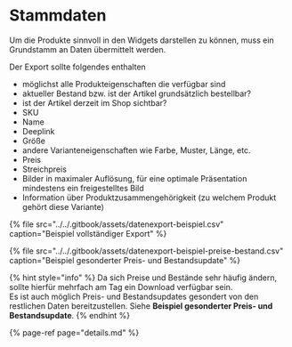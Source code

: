 # Stammdaten

Um die Produkte sinnvoll in den Widgets darstellen zu können, muss ein Grundstamm an Daten übermittelt werden.

Der Export sollte folgendes enthalten

* möglichst alle Produkteigenschaften die verfügbar sind
* aktueller Bestand bzw. ist der Artikel grundsätzlich bestellbar?
* ist der Artikel derzeit im Shop sichtbar?
* SKU
* Name
* Deeplink
* Größe
* andere Varianteneigenschaften wie Farbe, Muster, Länge, etc.
* Preis
* Streichpreis
* Bilder in maximaler Auflösung, für eine optimale Präsentation mindestens ein freigestelltes Bild
* Information über Produktzusammengehörigkeit \(zu welchem Produkt gehört diese Variante\)

{% file src="../../.gitbook/assets/datenexport-beispiel.csv" caption="Beispiel vollständiger Export" %}

{% file src="../../.gitbook/assets/datenexport-beispiel-preise-bestand.csv" caption="Beispiel gesonderter Preis- und Bestandsupdate" %}

{% hint style="info" %}
Da sich Preise und Bestände sehr häufig ändern, sollte hierfür mehrfach am Tag ein Download verfügbar sein.   
Es ist auch möglich Preis- und Bestandsupdates gesondert von den restlichen Daten bereitzustellen. Siehe **Beispiel gesonderter Preis- und Bestandsupdate**.
{% endhint %}

{% page-ref page="details.md" %}



